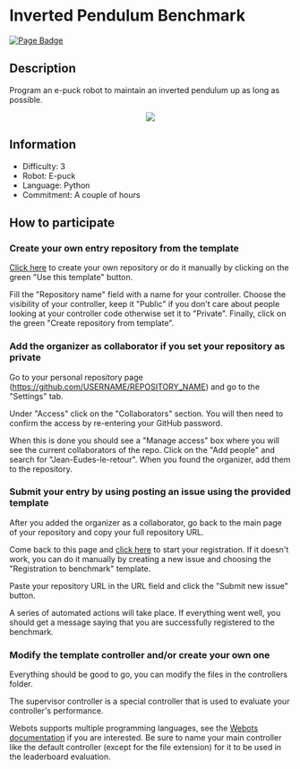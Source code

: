 # Inverted Pendulum Benchmark

[![Page Badge](https://badgen.net/badge/icon/Benchmark?label=Page)](https://benchmark.webots.cloud/run?version=R2022b&url=https://github.com/Jean-Eudes-le-retour/own-pendulum-benchmark/blob/main/worlds/inverted_pendulum.wbt&type=benchmark)

## Description
Program an e-puck robot to maintain an inverted pendulum up as long as possible.

<p align="center">
  <img src="./preview/thumbnail.jpg">
</p>

## Information
- Difficulty: 3
- Robot: E-puck
- Language: Python
- Commitment: A couple of hours

## How to participate

### Create your own entry repository from the template

[Click here](./generate) to create your own repository or do it manually by clicking on the green "Use this template" button.

Fill the "Repository name" field with a name for your controller.
Choose the visibility of your controller, keep it "Public" if you don't care about people looking at your controller code otherwise set it to "Private".
Finally, click on the green "Create repository from template".

### Add the organizer as collaborator if you set your repository as private

Go to your personal repository page (https://github.com/USERNAME/REPOSITORY_NAME) and go to the "Settings" tab.

Under "Access" click on the "Collaborators" section.
You will then need to confirm the access by re-entering your GitHub password.

When this is done you should see a "Manage access" box where you will see the current collaborators of the repo.
Click on the "Add people" and search for "Jean-Eudes-le-retour". When you found the organizer, add them to the repository.

### Submit your entry by using posting an issue using the provided template

After you added the organizer as a collaborator, go back to the main page of your repository and copy your full repository URL.

Come back to this page and [click here](https://github.com/Jean-Eudes-le-retour/own-pendulum-benchmark/issues/new?assignees=&labels=registration&template=registration_form.yml&title=Registration+to+benchmark) to start your registration. If it doesn't work, you can do it manually by creating a new issue and choosing the "Registration to benchmark" template.

Paste your repository URL in the URL field and click the "Submit new issue" button.

A series of automated actions will take place. If everything went well, you should get a message saying that you are successfully registered to the benchmark.

### Modify the template controller and/or create your own one

Everything should be good to go, you can modify the files in the controllers folder.

The supervisor controller is a special controller that is used to evaluate your controller's performance.

Webots supports multiple programming languages, see the [Webots documentation](https://www.cyberbotics.com/doc/guide/language-setup) if you are interested.
Be sure to name your main controller like the default controller (except for the file extension) for it to be used in the leaderboard evaluation.

